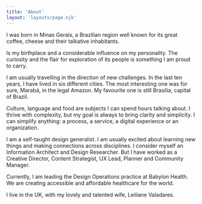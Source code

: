 ```yaml
---
title: 'About'
layout: 'layouts/page.njk'
---
```


I was born in Minas Gerais, a Brazilian region well known for its great coffee, cheese and their talkative inhabitants. 

Is my birthplace and a considerable influence on my personality. The curiosity and the flair for exploration of its people is something I am proud to carry. 

I am usually travelling in the direction of new challenges. In the last ten years, I have lived in six different cities. The most interesting one was for sure, Marabá, in the legal Amazon. My favourite one is still Brasília, capital of Brazil. 

Culture, language and food are subjects I can spend hours talking about. I thrive with complexity, but my goal is always to bring clarity and simplicity.  I can simplify anything: a process, a service, a digital experience or an organization. 

I am a self-taught design generalist. I am usually excited about learning new things and making connections across disciplines. I consider myself an Information Architect and Design Researcher. But I have worked as a Creative Director, Content Strategist, UX Lead, Planner and Community Manager. 

Currently, I am leading the Design Operations practice at Babylon Health. We are creating accessible and affordable healthcare for the world.

I  live in the UK, with my lovely and talented wife, Leiliane Valadares. 